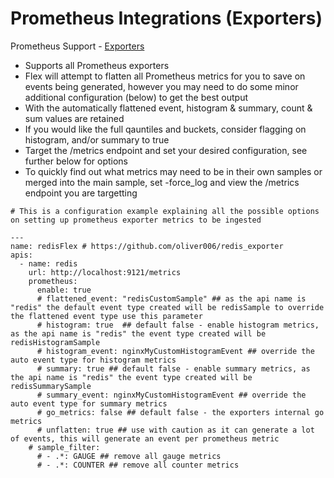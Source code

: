 # Prometheus Integrations (Exporters)

Prometheus Support - [Exporters](https://prometheus.io/docs/instrumenting/exporters/)

- Supports all Prometheus exporters
- Flex will attempt to flatten all Prometheus metrics for you to save on events being generated, however you may need to do some minor additional configuration (below) to get the best output
- With the automatically flattened event, histogram & summary, count & sum values are retained
- If you would like the full qauntiles and buckets, consider flagging on histogram, and/or summary to true
- Target the /metrics endpoint and set your desired configuration, see further below for options
- To quickly find out what metrics may need to be in their own samples or merged into the main sample, set -force_log and view the /metrics endpoint you are targetting

```
# This is a configuration example explaining all the possible options on setting up prometheus exporter metrics to be ingested

---
name: redisFlex # https://github.com/oliver006/redis_exporter
apis: 
  - name: redis
    url: http://localhost:9121/metrics 
    prometheus: 
      enable: true
      # flattened_event: "redisCustomSample" ## as the api name is "redis" the default event type created will be redisSample to override the flattened event type use this parameter 
      # histogram: true  ## default false - enable histogram metrics, as the api name is "redis" the event type created will be redisHistogramSample
      # histogram_event: nginxMyCustomHistogramEvent ## override the auto event type for histogram metrics
      # summary: true ## default false - enable summary metrics, as the api name is "redis" the event type created will be redisSummarySample
      # summary_event: nginxMyCustomHistogramEvent ## override the auto event type for summary metrics
      # go_metrics: false ## default false - the exporters internal go metrics
      # unflatten: true ## use with caution as it can generate a lot of events, this will generate an event per prometheus metric
    # sample_filter:
      # - .*: GAUGE ## remove all gauge metrics
      # - .*: COUNTER ## remove all counter metrics
```